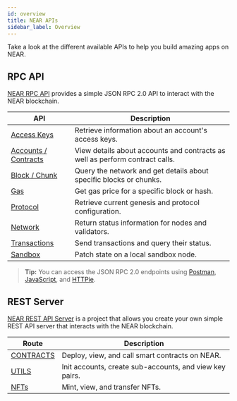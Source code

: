 ```yaml
---
id: overview
title: NEAR APIs
sidebar_label: Overview
---
```


Take a look at the different available APIs to help you build amazing apps on NEAR.

## RPC API

[NEAR RPC API](/docs/api/rpc) provides a simple JSON RPC 2.0 API to interact with the NEAR blockchain.

| API | Description |
|-----|-------------|
| [Access Keys](/docs/api/rpc/access-keys) | Retrieve information about an account's access keys. |
| [Accounts / Contracts](/docs/api/rpc/contracts) | View details about accounts and contracts as well as perform contract calls. |
| [Block / Chunk](/docs/api/rpc/block-chunk) | Query the network and get details about specific blocks or chunks. |
| [Gas](/docs/api/rpc/gas) | Get gas price for a specific block or hash. |
| [Protocol](/docs/api/rpc/protocol) | Retrieve current genesis and protocol configuration. |
| [Network](/docs/api/rpc/network) | Return status information for nodes and validators. |
| [Transactions](/docs/api/rpc/transactions) | Send transactions and query their status. |
| [Sandbox](/docs/api/rpc/sandbox) | Patch state on a local sandbox node. |

> **Tip:** You can access the JSON RPC 2.0 endpoints using [Postman](/docs/api/rpc#postman-setup),
> [JavaScript](/docs/api/rpc#javascript-setup), and [HTTPie](/docs/api/rpc#httpie-setup).

## REST Server

[NEAR REST API Server](/docs/api/rest-server/overview) is a project that allows you create your own simple
REST API server that interacts with the NEAR blockchain.

| Route                                      | Description                                                                                                                 |
| ------------------------------------------ | --------------------------------------------------------------------------------------------------------------------------- |
| [CONTRACTS](/docs/api/rest-server/contracts)                              |  Deploy, view, and call smart contracts on NEAR.         |
| [UTILS](/docs/api/rest-server/utils)                                  |    Init accounts, create sub-accounts, and view key pairs.                                                 |
| [NFTs](/docs/api/rest-server/nfts)                            |        Mint, view, and transfer NFTs.                                       |
